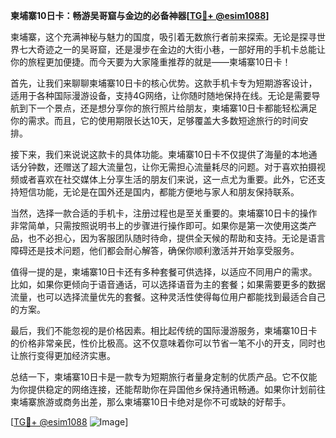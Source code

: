 **柬埔寨10日卡：畅游吴哥窟与金边的必备神器[[TG💪+ @esim1088](https://t.me/s/esim1088)]**

柬埔寨，这个充满神秘与魅力的国度，吸引着无数旅行者前来探索。无论是探寻世界七大奇迹之一的吴哥窟，还是漫步在金边的大街小巷，一部好用的手机卡总能让你的旅程更加便捷。而今天要为大家隆重推荐的就是——柬埔寨10日卡！

首先，让我们来聊聊柬埔寨10日卡的核心优势。这款手机卡专为短期游客设计，适用于各种国际漫游设备，支持4G网络，让你随时随地保持在线。无论是需要导航到下一个景点，还是想分享你的旅行照片给朋友，柬埔寨10日卡都能轻松满足你的需求。而且，它的使用期限长达10天，足够覆盖大多数短途旅行的时间安排。

接下来，我们来说说这款卡的具体功能。柬埔寨10日卡不仅提供了海量的本地通话分钟数，还赠送了超大流量包，让你无需担心流量耗尽的问题。对于喜欢拍摄视频或者喜欢在社交媒体上分享生活的朋友们来说，这一点尤为重要。此外，它还支持短信功能，无论是在国外还是国内，都能方便地与家人和朋友保持联系。

当然，选择一款合适的手机卡，注册过程也是至关重要的。柬埔寨10日卡的操作非常简单，只需按照说明书上的步骤进行操作即可。如果你是第一次使用这类产品，也不必担心，因为客服团队随时待命，提供全天候的帮助和支持。无论是语言障碍还是技术问题，他们都会耐心解答，确保你顺利激活并开始享受服务。

值得一提的是，柬埔寨10日卡还有多种套餐可供选择，以适应不同用户的需求。比如，如果你更倾向于语音通话，可以选择语音为主的套餐；如果需要更多的数据流量，也可以选择流量优先的套餐。这种灵活性使得每位用户都能找到最适合自己的方案。

最后，我们不能忽视的是价格因素。相比起传统的国际漫游服务，柬埔寨10日卡的价格非常亲民，性价比极高。这不仅意味着你可以节省一笔不小的开支，同时也让旅行变得更加经济实惠。

总结一下，柬埔寨10日卡是一款专为短期旅行者量身定制的优质产品。它不仅能为你提供稳定的网络连接，还能帮助你在异国他乡保持通讯畅通。如果你计划前往柬埔寨旅游或商务出差，那么柬埔寨10日卡绝对是你不可或缺的好帮手。

[[TG💪+ @esim1088](https://t.me/s/esim1088) ![Image](https://i.postimg.cc/4NQfJmqS/Snipaste-2025-05-13-00-14-12.png)]